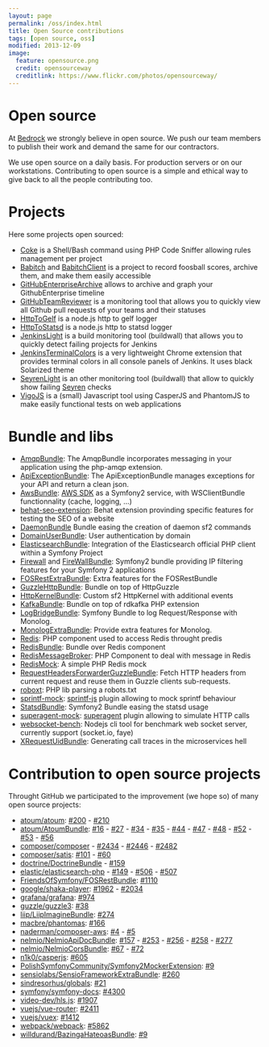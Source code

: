 ```yaml
---
layout: page
permalink: /oss/index.html
title: Open Source contributions
tags: [open source, oss]
modified: 2013-12-09
image:
  feature: opensource.png
  credit: opensourceway
  creditlink: https://www.flickr.com/photos/opensourceway/
---
```


# Open source

At [Bedrock](https://www.bedrockstreaming.com/) we strongly believe in open source. We push our team members to publish their work and demand the same for our contractors.

We use open source on a daily basis. For production servers or on our workstations. Contributing to open source is a simple and ethical way to give back to all the people contributing too.

# Projects

Here some projects open sourced:

* [Coke](https://github.com/M6Web/Coke) is a Shell/Bash command using PHP Code Sniffer allowing rules management per project
* [Babitch](https://github.com/M6Web/Babitch) and [BabitchClient](https://github.com/M6Web/BabitchClient) is a project to record foosball scores, archive them, and make them easily accessible
* [GitHubEnterpriseArchive](https://github.com/M6Web/GitHubEnterpriseArchive) allows to archive and graph your GithubEnterprise timeline
* [GitHubTeamReviewer](https://github.com/M6Web/GitHubTeamReviewer) is a monitoring tool that allows you to quickly view all Github pull requests of your teams and their statuses
* [HttpToGelf](https://github.com/M6Web/HttpToGelf) is a node.js http to gelf logger 
* [HttpToStatsd](https://github.com/M6Web/HttpToStatsd) is a node.js http to statsd logger
* [JenkinsLight](https://github.com/M6Web/JenkinsLight) is a build monitoring tool (buildwall) that allows you to quickly detect failing projects for Jenkins
* [JenkinsTerminalColors](https://github.com/M6Web/JenkinsTerminalColors) is a very lightweight Chrome extension that provides terminal colors in all console panels of Jenkins. It uses black Solarized theme
* [SeyrenLight](https://github.com/M6Web/SeyrenLight) is an other monitoring tool (buildwall) that allow to quickly show failing [Seyren](https://github.com/scobal/seyren) checks
* [VigoJS](https://github.com/M6Web/VigoJS) is a (small) Javascript tool using CasperJS and PhantomJS to make easily functional tests on web applications

# Bundle and libs
    
* [AmqpBundle](https://github.com/M6Web/AmqpBundle): The AmqpBundle incorporates messaging in your application using the php-amqp extension.
* [ApiExceptionBundle](https://github.com/M6Web/ApiExceptionBundle): The ApiExceptionBundle manages exceptions for your API and return a clean json.
* [AwsBundle](https://github.com/M6Web/AwsBundle): [AWS SDK](https://aws.amazon.com/sdkforphp/) as a Symfony2 service, with WSClientBundle functionnality (cache, logging, ...)
* [behat-seo-extension](https://github.com/M6Web/behat-seo-extension): Behat extension provinding specific features for testing the SEO of a website
* [DaemonBundle](https://github.com/M6Web/DaemonBundle) Bundle easing the creation of daemon sf2 commands
* [DomainUserBundle](https://github.com/M6Web/DomainUserBundle): User authentication by domain
* [ElasticsearchBundle](https://github.com/M6Web/ElasticsearchBundle): Integration of the Elasticsearch official PHP client within a Symfony Project
* [Firewall](https://github.com/M6Web/Firewall) and [FireWallBundle](https://github.com/M6Web/FirewallBundle): Symfony2 bundle providing IP filtering features for your Symfony 2 applications
* [FOSRestExtraBundle](https://github.com/M6Web/FOSRestExtraBundle): Extra features for the FOSRestBundle
* [GuzzleHttpBundle](https://github.com/M6Web/GuzzleHttpBundle): Bundle on top of HttpGuzzle
* [HttpKernelBundle](https://github.com/M6Web/HttpKernelBundle): Custom sf2 HttpKernel with additional events
* [KafkaBundle](https://github.com/M6Web/KafkaBundle): Bundle on top of rdkafka PHP extension
* [LogBridgeBundle](https://github.com/M6Web/LogBridgeBundle): Symfony Bundle to log Request/Response with Monolog.
* [MonologExtraBundle](https://github.com/M6Web/MonologExtraBundle): Provide extra features for Monolog.
* [Redis](https://github.com/M6Web/Redis): PHP component used to access Redis throught predis
* [RedisBundle](https://github.com/M6Web/RedisBundle): Bundle over Redis component
* [RedisMessageBroker](https://github.com/M6Web/RedisMessageBroker): PHP Component to deal with message in Redis 
* [RedisMock](https://github.com/M6Web/RedisMock): A simple PHP Redis mock
* [RequestHeadersForwarderGuzzleBundle](https://github.com/M6Web/RequestHeadersForwarderGuzzleBundle): Fetch HTTP headers from current request and reuse them in Guzzle clients sub-requests.
* [roboxt](https://github.com/M6Web/roboxt): PHP lib parsing a robots.txt
* [sprintf-mock](https://github.com/M6Web/sprintf-mock): [sprintf-js](https://github.com/alexei/sprintf.js) plugin allowing to mock sprintf behaviour
* [StatsdBundle](https://github.com/M6Web/StatsdBundle): Symfony2 Bundle easing the statsd usage
* [superagent-mock](https://github.com/M6Web/superagent-mock): [superagent](https://github.com/visionmedia/superagent) plugin allowing to simulate HTTP calls
* [websocket-bench](https://github.com/M6Web/websocket-bench): Nodejs cli tool for benchmark web socket server, currently support (socket.io, faye)
* [XRequestUidBundle](https://github.com/M6Web/XRequestUidBundle): Generating call traces in the microservices hell 

# Contribution to open source projects

Throught GitHub we participated to the improvement (we hope so) of many open source projects:

* [atoum/atoum](https://github.com/atoum/atoum): [#200](https://github.com/atoum/atoum/pull/200) - [#210](https://github.com/atoum/atoum/pull/210)
* [atoum/AtoumBundle](https://github.com/atoum/AtoumBundle): [#16](https://github.com/atoum/AtoumBundle/pull/16) - [#27](https://github.com/atoum/AtoumBundle/pull/27) - [#34](https://github.com/atoum/AtoumBundle/pull/34) - [#35](https://github.com/atoum/AtoumBundle/pull/35) - [#44](https://github.com/atoum/AtoumBundle/pull/44) - [#47](https://github.com/atoum/AtoumBundle/pull/47) - [#48](https://github.com/atoum/AtoumBundle/pull/48) - [#52](https://github.com/atoum/AtoumBundle/pull/52) - [#53](https://github.com/atoum/AtoumBundle/pull/53) - [#56](https://github.com/atoum/AtoumBundle/pull/56)
* [composer/composer](https://github.com/composer/composer) - [#2434](https://github.com/composer/composer/pull/2434) - [#2446](https://github.com/composer/composer/pull/2446) - [#2482](https://github.com/composer/composer/pull/2482)
* [composer/satis](https://github.com/composer/satis): [#101](https://github.com/composer/satis/pull/101) - [#60](https://github.com/composer/satis/pull/60)
* [doctrine/DoctrineBundle](https://github.com/doctrine/DoctrineBundle) - [#159](https://github.com/doctrine/DoctrineBundle/pull/159)
* [elastic/elasticsearch-php](https://github.com/elastic/elasticsearch-php) - [#149](https://github.com/elastic/elasticsearch-php/pull/149) - [#506](https://github.com/elastic/elasticsearch-php/pull/506) - [#507](https://github.com/elastic/elasticsearch-php/pull/507)
* [FriendsOfSymfony/FOSRestBundle](https://github.com/FriendsOfSymfony/FOSRestBundle): [#1110](https://github.com/FriendsOfSymfony/FOSRestBundle/pull/1110)
* [google/shaka-player](https://github.com/google/shaka-player): [#1962](https://github.com/google/shaka-player/pull/1962) - [#2034](https://github.com/google/shaka-player/pull/2034)
* [grafana/grafana](https://github.com/grafana/grafana): [#974](https://github.com/grafana/grafana/pull/974)
* [guzzle/guzzle3](https://github.com/guzzle/guzzle3): [#38](https://github.com/guzzle/guzzle3/pull/38)
* [liip/LiipImagineBundle](https://github.com/liip/LiipImagineBundle): [#274](https://github.com/liip/LiipImagineBundle/pull/274)
* [macbre/phantomas](https://github.com/macbre/phantomas): [#166](https://github.com/macbre/phantomas/pull/166)
* [naderman/composer-aws](https://github.com/naderman/composer-aws/): [#4](https://github.com/naderman/composer-aws/pull/4) - [#5](https://github.com/naderman/composer-aws/pull/5)
* [nelmio/NelmioApiDocBundle](https://github.com/nelmio/NelmioApiDocBundle): [#157](https://github.com/nelmio/NelmioApiDocBundle/pull/157) -  [#253](https://github.com/nelmio/NelmioApiDocBundle/pull/253) -
[#256](https://github.com/nelmio/NelmioApiDocBundle/pull/256) -  [#258](https://github.com/nelmio/NelmioApiDocBundle/pull/258) - [#277](https://github.com/nelmio/NelmioApiDocBundle/pull/277)
* [nelmio/NelmioCorsBundle](https://github.com/nelmio/NelmioCorsBundle): [#67](https://github.com/nelmio/NelmioCorsBundle/pull/67) - [#72](https://github.com/nelmio/NelmioCorsBundle/pull/72)
* [n1k0/casperjs](https://github.com/n1k0/casperjs): [#605](https://github.com/n1k0/casperjs/pull/605)
* [PolishSymfonyCommunity/Symfony2MockerExtension](https://github.com/PolishSymfonyCommunity/Symfony2MockerExtension): [#9](https://github.com/PolishSymfonyCommunity/Symfony2MockerExtension/pull/9)
* [sensiolabs/SensioFrameworkExtraBundle](https://github.com/sensiolabs/SensioFrameworkExtraBundle): [#260](https://github.com/sensiolabs/SensioFrameworkExtraBundle/pull/260)
* [sindresorhus/globals](https://github.com/sindresorhus/globals): [#21](https://github.com/sindresorhus/globals/pull/21)
* [symfony/symfony-docs](https://github.com/symfony/symfony-docs): [#4300](https://github.com/symfony/symfony-docs/pull/4300)
* [video-dev/hls.js](https://github.com/video-dev/hls.js): [#1907](https://github.com/video-dev/hls.js/pull/1907)
* [vuejs/vue-router](https://github.com/vuejs/vue-router): [#2411](https://github.com/vuejs/vue-router/pull/2411)
* [vuejs/vuex](https://github.com/vuejs/vuex): [#1412](https://github.com/vuejs/vuex/pull/1412)
* [webpack/webpack](https://github.com/webpack/webpack): [#5862](https://github.com/webpack/webpack/pull/5862)
* [willdurand/BazingaHateoasBundle](https://github.com/willdurand/BazingaHateoasBundle): [#9](https://github.com/willdurand/BazingaHateoasBundle/pull/9)
